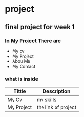 # project
## final project for week 1
### In My Project There are 
- My cv
- My Project
- Abou Me
- My Contact
### what is inside
|Tittle     |Description        |
|---------  |-------------      |
|My Cv      |my skills          |
|My Project |the link of project|



